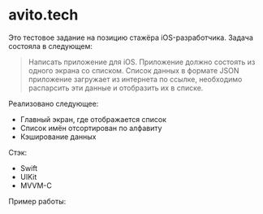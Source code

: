 # avito.tech

Это тестовое задание на позицию стажёра iOS-разработчика. Задача состояла в следующем:

> Написать приложение для iOS. Приложение должно состоять из одного экрана со списком. Список данных в формате JSON приложение загружает из интернета по ссылке, необходимо распарсить эти данные и отобразить их в списке.


Реализовано следующее:

- Главный экран, где отображается список
- Список имён отсортирован по алфавиту
- Кэширование данных

Стэк:

- Swift
- UIKit
- MVVM-C

Пример работы:




